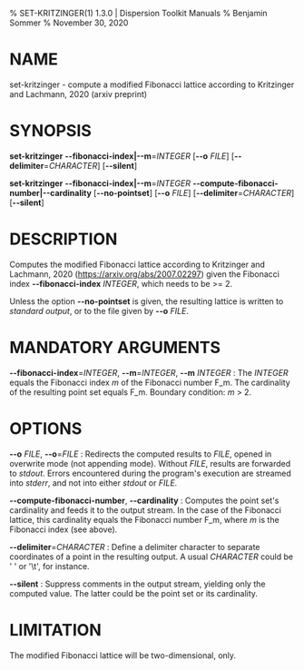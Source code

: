 % SET-KRITZINGER(1) 1.3.0 | Dispersion Toolkit Manuals
% Benjamin Sommer
% November 30, 2020

# NAME

set-kritzinger - compute a modified Fibonacci lattice according to Kritzinger and Lachmann, 2020 (arxiv preprint)

# SYNOPSIS

**set-kritzinger** **\--fibonacci-index|\--m**=*INTEGER* [**\--o** *FILE*] [**\--delimiter**=*CHARACTER*] [**\--silent**]

**set-kritzinger** **\--fibonacci-index|\--m**=*INTEGER* **\--compute-fibonacci-number|--cardinality** [**\--no-pointset**] [**\--o** *FILE*] [**\--delimiter**=*CHARACTER*] [**\--silent**]

# DESCRIPTION

Computes the modified Fibonacci lattice according to Kritzinger and Lachmann, 2020 (https://arxiv.org/abs/2007.02297) given the Fibonacci index **\--fibonacci-index** *INTEGER*, which needs to be >= 2.

Unless the option **\--no-pointset** is given, the resulting lattice is written to *standard output*, or to the file given by **\--o** *FILE*. 

# MANDATORY ARGUMENTS

**\--fibonacci-index**=*INTEGER*, **\--m**=*INTEGER*, **\--m** *INTEGER*
:   The *INTEGER* equals the Fibonacci index *m* of the Fibonacci number F_m. The cardinality of the resulting point set equals F_m. Boundary condition: *m* > 2.

# OPTIONS

**\--o** *FILE*, **\--o**=*FILE*
:   Redirects the computed results to *FILE*, opened in overwrite mode (not appending mode). Without *FILE*, results are forwarded to *stdout*. Errors encountered during the program's execution are streamed into *stderr*, and not into either *stdout* or *FILE*.

**\--compute-fibonacci-number**, **\--cardinality**
:   Computes the point set's cardinality and feeds it to the output stream. In the case of the Fibonacci lattice, this cardinality equals the Fibonacci number F_m, where *m* is the Fibonacci index (see above).

**\--delimiter**=*CHARACTER*
:   Define a delimiter character to separate coordinates of a point in the resulting output. A usual *CHARACTER* could be \' \' or \'\\t\', for instance.

**\--silent**
:   Suppress comments in the output stream, yielding only the computed value. The latter could be the point set or its cardinality.

# LIMITATION

The modified Fibonacci lattice will be two-dimensional, only.